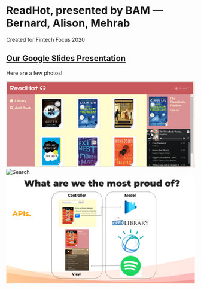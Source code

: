 # ReadHot, presented by BAM — Bernard, Alison, Mehrab
Created for Fintech Focus 2020

[Our Google Slides Presentation](https://docs.google.com/presentation/d/1lGElcAH23oDD8ZOdMwcQQzE1ZvBv0rrvvj-nSWeqdV0/edit?usp=sharing)
---
Here are a few photos!

![Library](static/img/libraryimg.PNG?raw=true "Library")
![Search](static/img/searchingimg.PNG?raw=true "Search")
![API Breakdown](static/img/apisimg.PNG?raw=true "API Breakdown")
